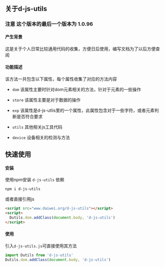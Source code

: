 ## 关于d-js-utils

### 注意 这个版本的最后一个版本为 1.0.96

#### 产生背景
这是关于个人日常比较通用代码的收集，方便日后使用，编写文档为了以后方便查阅

#### 功能描述
该方法一共包含以下属性，每个属性收集了对应的方法内容

- `dom`
  该属性主要时针对dom元素相关的方法，针对于元素的一些操作

- `store`
  该属性主要是对于数据的操作

- `exp`
  该属性是d-js-utlis里的一个属性，此属性包含对于一些字符，或者元素判断是否符合要求

- `utils`
  其他相关js工具代码

- `device`
  设备相关的检测与方法

## 快速使用
#### 安装
使用npm安装 `d-js-utils` 依赖
```bash
npm i d-js-utils
```

或者直接引用js
```html
<script src="www.daiwei.org/d-js-utils"></script>
<script>
  Dutils.dom.addClass(document.body, 'd-js-utils')
</script>
```

#### 使用
引入`d-js-utils.js`可直接使用其方法
```js
import Dutils from 'd-js-utils'
Dutils.dom.addClass(document.body, 'd-js-utils')
```
